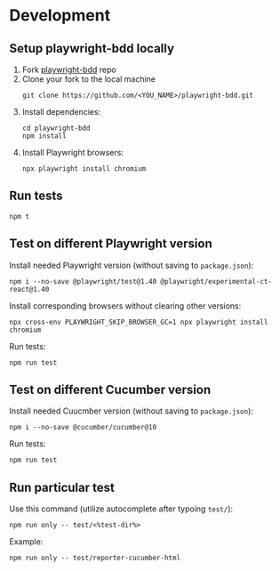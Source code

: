 # Development

## Setup playwright-bdd locally
1. Fork [playwright-bdd](https://github.com/vitalets/playwright-bdd) repo
2. Clone your fork to the local machine
    ```
    git clone https://github.com/<YOU_NAME>/playwright-bdd.git
    ```
3. Install dependencies:
    ```
    cd playwright-bdd
    npm install
    ```
4. Install Playwright browsers:
    ```
    npx playwright install chromium
    ```

## Run tests
```
npm t
```

## Test on different Playwright version
Install needed Playwright version (without saving to `package.json`):
```
npm i --no-save @playwright/test@1.40 @playwright/experimental-ct-react@1.40
```

Install corresponding browsers without clearing other versions:
```
npx cross-env PLAYWRIGHT_SKIP_BROWSER_GC=1 npx playwright install chromium
```

Run tests:
```
npm run test
```

## Test on different Cucumber version
Install needed Cuucmber version (without saving to `package.json`):
```
npm i --no-save @cucumber/cucumber@10
```
Run tests:
```
npm run test
```

## Run particular test 
Use this command (utilize autocomplete after typoing `test/`):
```
npm run only -- test/<%test-dir%>
```
Example:
```
npm run only -- test/reporter-cucumber-html
```